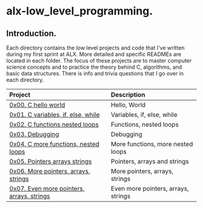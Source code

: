 # alx-low_level_programming.

## Introduction.

Each directory contains the low level projects and code that I've written during my first sprint at ALX. More detailed and specific READMEs are located in each folder. The focus of these projects are to master computer science concepts and to practice the theory behind C, algorithms, and basic data structures. There is info and trivia questions that I go over in each directory.

| Project | Description |
| :--- | :---|
| [0x00. C hello world ](./0x00-hello_world) |  Hello, World |
| [0x01. C variables, if, else, while ](./0x01-variables_if_else_while) | Variables, if, else, while |
| [0x02. C functions nested loops ](./0x02-functions_nested_loops) | Functions, nested loops |
| [0x03. Debugging ](./0x03-debugging) | Debugging |
| [0x04. C more functions, nested loops ](./0x04-more_functions_nested_loops) | More functions, more nested loops |
| [0x05. Pointers arrays strings ](./0x05-pointers_arrays_strings) | Pointers, arrays and strings |
| [0x06. More pointers, arrays, strings ](./0x06-pointers_arrays_strings) | More pointers, arrays, strings |
| [0x07. Even more pointers, arrays, strings ](./0x07-pointers_arrays_strings) | Even more pointers, arrays, strings |

